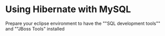 # Using Hibernate with MySQL
Prepare your eclipse environment to have the ""SQL development tools"" and ""JBoss Tools" installed



